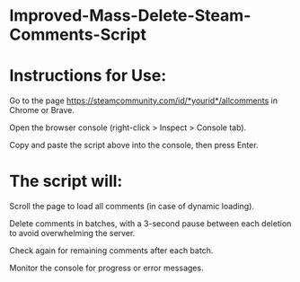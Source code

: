 # Improved-Mass-Delete-Steam-Comments-Script

# Instructions for Use:

Go to the page https://steamcommunity.com/id/*yourid*/allcomments in Chrome or Brave.

Open the browser console (right-click > Inspect > Console tab).

Copy and paste the script above into the console, then press Enter.

# The script will:

Scroll the page to load all comments (in case of dynamic loading).

Delete comments in batches, with a 3-second pause between each deletion to avoid overwhelming the server.

Check again for remaining comments after each batch.

Monitor the console for progress or error messages.
